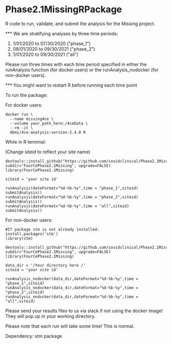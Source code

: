 # Phase2.1MissingRPackage
R code to run, validate, and submit the analysis for the Missing project.

*** We are stratifying analyses by three time periods: 
1) 1/01/2020 to 07/30/2020 ("phase_1")
2) 08/01/2020 to 09/30/2021 ("phase_2")
3) 1/01/2020 to 09/30/2021 ("all")

Please run three times with each time period specified in either the runAnalysis function (for docker users) or the runAnalysis_nodocker (for non-docker users). 

*** You might want to restart R before running each time point

To run the package:

For docker users:

```
docker run \
  --name missing4ce \
  --volume your_path_here:/4ceData \
  --rm -it \
  dbmi/4ce-analysis:version-2.4.0 R
```

While in R terminal: 

(Change siteid to reflect your site name)

```
devtools::install_github("https://github.com/covidclinical/Phase2.1MissingRPackage", subdir="FourCePhase2.1Missing", upgrade=FALSE)
library(FourCePhase2.1Missing)

siteid = 'your site id'

runAnalysis(dateFormat="%d-%b-%y",time = "phase_1",siteid)
submitAnalysis()
runAnalysis(dateFormat="%d-%b-%y",time = "phase_2",siteid)
submitAnalysis()
runAnalysis(dateFormat="%d-%b-%y",time = "all",siteid)
submitAnalysis()

```

For non-docker users:

```
#If package stm is not already installed:
install.packages('stm')
library(stm)

devtools::install_github("https://github.com/covidclinical/Phase2.1MissingRPackage", subdir="FourCePhase2.1Missing", upgrade=FALSE)
library(FourCePhase2.1Missing)

data_dir = '/Your directory here /'
siteid = 'your site id'

runAnalysis_nodocker(data_dir,dateFormat="%d-%b-%y",time = "phase_1",siteid)
runAnalysis_nodocker(data_dir,dateFormat="%d-%b-%y",time = "phase_2",siteid)
runAnalysis_nodocker(data_dir,dateFormat="%d-%b-%y",time = "all",siteid)
```

Please send your results files to us via slack if not using the docker image! They will pop up in your working directory.

Please note that each run will take some time! This is normal. 

Dependency: stm package



